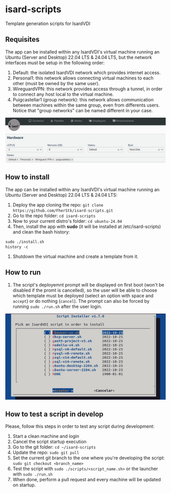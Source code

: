 # isard-scripts
Template generation scripts for IsardVDI 

## Requisites
The app can be installed within any IsardVDI's virtual machine running an Ubuntu (Server and Desktop) 22.04 LTS & 24.04 LTS, but the network interfaces must be setup in the following order:
1. Default: the isolated IsardVDI network which provides internet access.
2. Personal1: this network allows connecting virtual machines to each other (must be owned by the same user).
3. WireguardVPN: this network provides access through a tunnel, in order to connect any host local to the virtual machine.
4. Puigcastellar1 (group network): this network allows communication between machines within the same group, even from differents users. Notice that "group networks" can be named different in your case. 

<p align="center">
  <img src="imgs/tutorial/network.png" />
</p>

## How to install
The app can be installed within any IsardVDI's virtual machine running an Ubuntu (Server and Desktop) 22.04 LTS & 24.04 LTS:

1. Deploy the app cloning the repo: `git clone https://github.com/FherStk/isard-scripts.git`
1. Go to the repo folder: `cd isard-scripts`
1. Now to your current distro's folder: `cd ubuntu-24.04`
1. Then, install the app with **sudo** (it will be installed at /etc/isard-scripts) and clean the bash history:
```
sudo ./install.sh
history -c
```
1. Shutdown the virtual machine and create a template from it. 

## How to run
1. The script's deployemnt prompt will be displayed on first boot (won't be disabled if the promt is cancelled), so the user will be able to choose which template must be deployed (select an option with space and `accept`) or do nothing (`cancel`). The prompt can also be forced by running `sudo ./run.sh` after the user login.

<p align="center">
  <img src="imgs/tutorial/deploy.png" />
</p>



## How to test a script in develop
Please, follow this steps in order to test any script during development:

1. Start a clean machine and login
2. Cancel the script startup execution
3. Go to the git folder: `cd ~/isard-scripts`
4. Update the repo: `sudo git pull`
5. Set the current git branch to the one where you're developing the script: `sudo git checkout <branch_name>`
6. Test the script with `sudo ./scripts/<script_name.sh>` or the launcher with `sudo ./run.sh`
7. When done, perform a pull request and every machine will be updated on startup.
